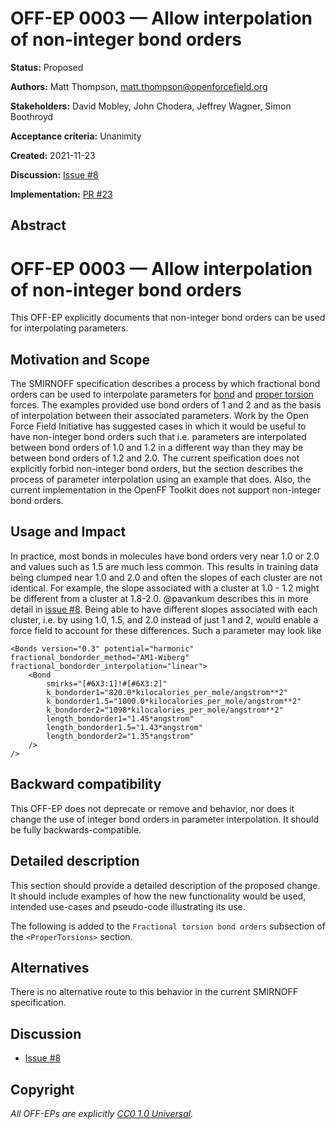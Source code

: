 # OFF-EP 0003 — Allow interpolation of non-integer bond orders

**Status:** Proposed

**Authors:** Matt Thompson, matt.thompson@openforcefield.org

**Stakeholders:** David Mobley, John Chodera, Jeffrey Wagner, Simon Boothroyd

**Acceptance criteria:** Unanimity

**Created:** 2021-11-23

**Discussion:** [Issue #8](https://github.com/openforcefield/standards/issues/8)

**Implementation:** [PR #23](https://github.com/openforcefield/standards/pull/23)

## Abstract

# OFF-EP 0003 — Allow interpolation of non-integer bond orders

This OFF-EP explicitly documents that non-integer bond orders can be used for interpolating parameters.

## Motivation and Scope

The SMIRNOFF specification describes a process by which fractional bond orders can be used to
interpolate parameters for
[bond](https://openforcefield.github.io/standards/standards/smirnoff/#fractional-bond-orders) and
[proper
torsion](https://openforcefield.github.io/standards/standards/smirnoff/#fractional-torsion-bond-orders)
forces. The examples provided use bond orders of 1 and 2 and as the basis of interpolation between
their associated parameters. Work by the Open Force Field Initiative has suggested cases in which it
would be useful to have non-integer bond orders such that i.e. parameters are interpolated between
bond orders of 1.0 and 1.2 in a different way than they may be between bond orders of 1.2 and 2.0.
The current speification does not explicitly forbid non-integer bond orders, but the section
describes the process of parameter interpolation using an example that does. Also, the current
implementation in the OpenFF Toolkit does not support non-integer bond orders.

## Usage and Impact

In practice, most bonds in molecules have bond orders very near 1.0 or 2.0 and values such as 1.5
are much less common. This results in training data being clumped near 1.0 and 2.0 and often the
slopes of each cluster are not identical. For example, the slope associated with a cluster at 1.0 -
1.2 might be different from a cluster at 1.8-2.0. @pavankum describes this in more detail in
[issue #8](https://github.com/openforcefield/standards/issues/8). Being able to have different
slopes associated with each cluster, i.e. by using 1.0, 1.5, and 2.0 instead of just 1 and 2, would
enable a force field to account for these differences. Such a parameter may look like

```
<Bonds version="0.3" potential="harmonic" fractional_bondorder_method="AM1-Wiberg" fractional_bondorder_interpolation="linear">
    <Bond
        smirks="[#6X3:1]!#[#6X3:2]"
        k_bondorder1="820.0*kilocalories_per_mole/angstrom**2"
        k_bondorder1.5="1000.0*kilocalories_per_mole/angstrom**2"
        k_bondorder2="1098*kilocalories_per_mole/angstrom**2"
        length_bondorder1="1.45*angstrom"
        length_bondorder1.5="1.43*angstrom"
        length_bondorder2="1.35*angstrom"
    />
/>
```

## Backward compatibility

This OFF-EP does not deprecate or remove and behavior, nor does it change the use of integer bond
orders in parameter interpolation. It should be fully backwards-compatible.

## Detailed description

This section should provide a detailed description of the proposed
change. It should include examples of how the new functionality would be
used, intended use-cases and pseudo-code illustrating its use.

The following is added to the `Fractional torsion bond orders` subsection of the
`<ProperTorsions>` section.

## Alternatives

There is no alternative route to this behavior in the current SMIRNOFF specification.

## Discussion

- [Issue #8](https://github.com/openforcefield/standards/issues/8)

## Copyright

*All OFF-EPs are explicitly [CC0 1.0 Universal](https://creativecommons.org/publicdomain/zero/1.0/).*
